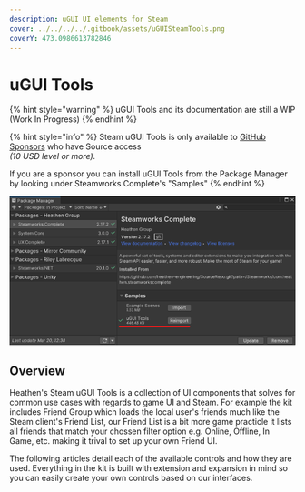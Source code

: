 ```yaml
---
description: uGUI UI elements for Steam
cover: ../../../../.gitbook/assets/uGUISteamTools.png
coverY: 473.0986613782846
---
```


# uGUI Tools

{% hint style="warning" %}
uGUI Tools and its documentation are still a WIP (Work In Progress)&#x20;
{% endhint %}

{% hint style="info" %}
Steam uGUI Tools is only available to [GitHub Sponsors](https://github.com/sponsors/heathen-engineering) who have Source access \
_(10 USD level or more)._



If you are a sponsor you can install uGUI Tools from the Package Manager by looking under Steamworks Complete's "Samples"
{% endhint %}

![](<../../../../.gitbook/assets/image (182) (1).png>)

## Overview

Heathen's Steam uGUI Tools is a collection of UI components that solves for common use cases with regards to game UI and Steam. For example the kit includes Friend Group which loads the local user's friends much like the Steam client's Friend List, our Friend List is a bit more game practicle it lists all friends that match your chossen filter option e.g. Online, Offline, In Game, etc. making it trival to set up your own Friend UI.

The following articles detail each of the available controls and how they are used. Everything in the kit is built with extension and expansion in mind so you can easily create your own controls based on our interfaces.
